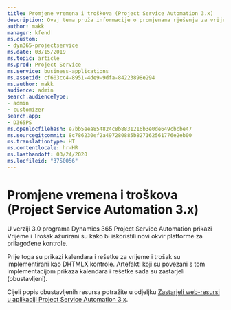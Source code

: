 ```yaml
---
title: Promjene vremena i troškova (Project Service Automation 3.x)
description: Ovaj tema pruža informacije o promjenama rješenja za vrijeme i trošak.
author: makk
manager: kfend
ms.custom:
- dyn365-projectservice
ms.date: 03/15/2019
ms.topic: article
ms.prod: Project Service
ms.service: business-applications
ms.assetid: cf603cc4-8951-4de9-9dfa-84223898e294
ms.author: makk
audience: admin
search.audienceType:
- admin
- customizer
search.app:
- D365PS
ms.openlocfilehash: e7bb5eea854824c8b8831216b3e0de649cbcbe47
ms.sourcegitcommit: 8c786230ef2a497280885b827162561776e2eb00
ms.translationtype: HT
ms.contentlocale: hr-HR
ms.lasthandoff: 03/24/2020
ms.locfileid: "3750056"
---
```

# <a name="time-and-expense-changes-project-service-automation-3x"></a>Promjene vremena i troškova (Project Service Automation 3.x)

U verziji 3.0 programa Dynamics 365 Project Service Automation prikazi Vrijeme i Trošak ažurirani su kako bi iskoristili novi okvir platforme za prilagođene kontrole.

Prije toga su prikazi kalendara i rešetke za vrijeme i trošak su implementirani kao DHTMLX kontrole. Artefakti koji su povezani s tom implementacijom prikaza kalendara i rešetke sada su zastarjeli (obustavljeni).

Cijeli popis obustavljenih resursa potražite u odjeljku [Zastarjeli web-resursi u aplikaciji Project Service Automation 3.x](web-resources-deprecated-v3.x.md).
